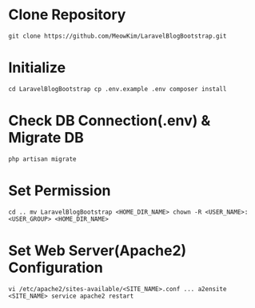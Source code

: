 # Clone Repository
``
git clone https://github.com/MeowKim/LaravelBlogBootstrap.git
``

# Initialize
``
cd LaravelBlogBootstrap
cp .env.example .env
composer install
``

# Check DB Connection(.env) & Migrate DB
``
php artisan migrate
``

# Set Permission
``
cd ..
mv LaravelBlogBootstrap <HOME_DIR_NAME>
chown -R <USER_NAME>:<USER_GROUP> <HOME_DIR_NAME>
``

# Set Web Server(Apache2) Configuration
``
vi /etc/apache2/sites-available/<SITE_NAME>.conf
...
a2ensite <SITE_NAME>
service apache2 restart
``